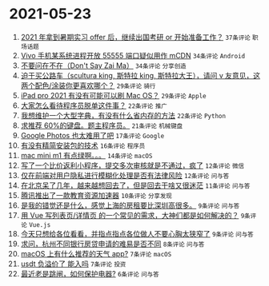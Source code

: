 # 2021-05-23

1. [2021 年拿到暑期实习 offer 后，继续出国考研 or 开始准备工作？](https://www.v2ex.com/t/778644) `37条评论` `职场话题`
1. [Vivo 手机某系统进程开放 55555 端口疑似用作 mCDN](https://www.v2ex.com/t/778678) `34条评论` `Android`
1. [不要问在不在（Don't Say Zai Ma）](https://www.v2ex.com/t/778681) `34条评论` `分享创造`
1. [迫于买公路车（scultura king, 斯特拉 king, 斯特拉大王），请问 v 友意见，这两个配色/涂装你更喜欢哪个？](https://www.v2ex.com/t/778633) `29条评论` `骑行`
1. [iPad pro 2021 有没有可能可以刷 Mac OS？](https://www.v2ex.com/t/778642) `29条评论` `Apple`
1. [大家怎么看待程序员脱单这件事？](https://www.v2ex.com/t/778639) `22条评论` `推广`
1. [我想维护一个大型字典，有没有什么省内存的方法](https://www.v2ex.com/t/778691) `22条评论` `Python`
1. [求推荐 60%的键盘。题主程序员。](https://www.v2ex.com/t/778654) `21条评论` `机械键盘`
1. [Google Photos 也太难用了吧](https://www.v2ex.com/t/778695) `17条评论` `Google`
1. [有没有精简安装包的技术](https://www.v2ex.com/t/778632) `16条评论` `程序员`
1. [mac mini m1 有点绿啊。。。](https://www.v2ex.com/t/778692) `14条评论` `macOS`
1. [写了一个比价返利小程序，提交多次审核就是不通过，疯了](https://www.v2ex.com/t/778690) `12条评论` `微信`
1. [仅在前端对用户隐私进行模糊化处理是否有法律风险](https://www.v2ex.com/t/778659) `12条评论` `问与答`
1. [在北京呆了几年，越来越想回去了，但是回去干啥又很迷茫](https://www.v2ex.com/t/778679) `11条评论` `问与答`
1. [腾讯推出了一款教育资源加速器](https://www.v2ex.com/t/778675) `10条评论` `分享发现`
1. [是我的错觉还是什么，感觉上海的房租要比深圳高很多。](https://www.v2ex.com/t/778706) `9条评论` `问与答`
1. [用 Vue 写列表页/详情页 的一个常见的需求，大神们都是如何解决的？](https://www.v2ex.com/t/778669) `9条评论` `Vue.js`
1. [今天只想给各位看看，并指点指点各位做人不要心胸太狭窄了](https://www.v2ex.com/t/778668) `9条评论` `问与答`
1. [求问，杭州不同银行房贷申请的难易是否不同](https://www.v2ex.com/t/778664) `8条评论` `问与答`
1. [macOS 上有什么推荐的天气 app?](https://www.v2ex.com/t/778683) `7条评论` `macOS`
1. [usdt 负溢价了 能入吗](https://www.v2ex.com/t/778650) `7条评论` `投资`
1. [最近老是跳闸，如何保护电器?](https://www.v2ex.com/t/778685) `6条评论` `问与答`
